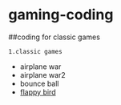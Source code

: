 # gaming-coding
##coding for classic games

`1.classic games`
* airplane war
* airplane war2
* bounce ball
* [flappy bird](/flappy_bird)
